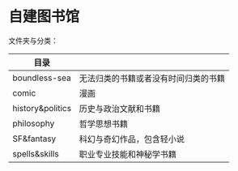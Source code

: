 # 自建图书馆

文件夹与分类：

| 目录             |                                      |
| ---------------- | ------------------------------------ |
| boundless-sea    | 无法归类的书籍或者没有时间归类的书籍 |
| comic            | 漫画                                 |
| history&politics | 历史与政治文献和书籍                 |
| philosophy       | 哲学思想书籍                         |
| SF&fantasy       | 科幻与奇幻作品，包含轻小说           |
| spells&skills    | 职业专业技能和神秘学书籍             |